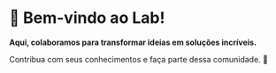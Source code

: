 # 🧪 Bem-vindo ao Lab!

**Aqui, colaboramos para transformar ideias em soluções incríveis.**  

Contribua com seus conhecimentos e faça parte dessa comunidade. 🚀
